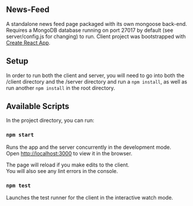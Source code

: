 ## News-Feed

A standalone news feed page packaged with its own mongoose back-end. Requires a MongoDB database running on port 27017 by default (see server/config.js for changing) to run. Client project was bootstrapped with [Create React App](https://github.com/facebook/create-react-app).

## Setup

In order to run both the client and server, you will need to go into both the /client directory and the /server directory and run a `npm install`, as well as run another `npm install` in the root directory.

## Available Scripts

In the project directory, you can run:

### `npm start`

Runs the app and the server concurrently in the development mode.<br>
Open [http://localhost:3000](http://localhost:3000) to view it in the browser.

The page will reload if you make edits to the client.<br>
You will also see any lint errors in the console.

### `npm test`

Launches the test runner for the client in the interactive watch mode.

